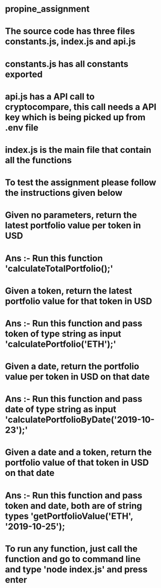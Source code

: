 # propine_assignment

# The source code has three files constants.js, index.js and api.js

# constants.js has all constants exported

# api.js has a API call to cryptocompare, this call needs a API key which is being picked up from .env file

# index.js is the main file that contain all the functions

# To test the assignment please follow the instructions given below

# Given no parameters, return the latest portfolio value per token in USD
# Ans :- Run this function 'calculateTotalPortfolio();' 

# Given a token, return the latest portfolio value for that token in USD
# Ans :- Run this function and pass token of type string as input 'calculatePortfolio('ETH');' 

# Given a date, return the portfolio value per token in USD on that date
# Ans :- Run this function and pass date of type string as input 'calculatePortfolioByDate('2019-10-23');' 

# Given a date and a token, return the portfolio value of that token in USD on that date
# Ans :- Run this function and pass token and date, both are of string types 'getPortfolioValue('ETH', '2019-10-25'); 

# To run any function, just call the function and go to command line and type 'node index.js' and press enter 

